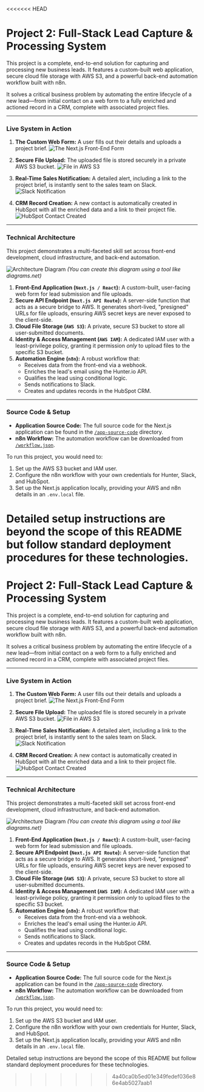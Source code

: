 <<<<<<< HEAD
# Project 2: Full-Stack Lead Capture & Processing System

This project is a complete, end-to-end solution for capturing and processing new business leads. It features a custom-built web application, secure cloud file storage with AWS S3, and a powerful back-end automation workflow built with n8n.

It solves a critical business problem by automating the entire lifecycle of a new lead—from initial contact on a web form to a fully enriched and actioned record in a CRM, complete with associated project files.

---

### **Live System in Action**

1.  **The Custom Web Form:** A user fills out their details and uploads a project brief.
    ![The Next.js Front-End Form](assets/app-form-success.png)

2.  **Secure File Upload:** The uploaded file is stored securely in a private AWS S3 bucket.
    ![File in AWS S3](assets/s3-upload-success.png)

3.  **Real-Time Sales Notification:** A detailed alert, including a link to the project brief, is instantly sent to the sales team on Slack.
    ![Slack Notification](assets/slack-notification-success.png)

4.  **CRM Record Creation:** A new contact is automatically created in HubSpot with all the enriched data and a link to their project file.
    ![HubSpot Contact Created](assets/hubspot-contact-success.png)

---

### **Technical Architecture**

This project demonstrates a multi-faceted skill set across front-end development, cloud infrastructure, and back-end automation.

![Architecture Diagram](assets/architecture-diagram.png) *(You can create this diagram using a tool like diagrams.net)*

1.  **Front-End Application (`Next.js / React`):** A custom-built, user-facing web form for lead submission and file uploads.
2.  **Secure API Endpoint (`Next.js API Route`):** A server-side function that acts as a secure bridge to AWS. It generates short-lived, "presigned" URLs for file uploads, ensuring AWS secret keys are never exposed to the client-side.
3.  **Cloud File Storage (`AWS S3`):** A private, secure S3 bucket to store all user-submitted documents.
4.  **Identity & Access Management (`AWS IAM`):** A dedicated IAM user with a least-privilege policy, granting it permission *only* to upload files to the specific S3 bucket.
5.  **Automation Engine (`n8n`):** A robust workflow that:
    *   Receives data from the front-end via a webhook.
    *   Enriches the lead's email using the Hunter.io API.
    *   Qualifies the lead using conditional logic.
    *   Sends notifications to Slack.
    *   Creates and updates records in the HubSpot CRM.

---

### **Source Code & Setup**

*   **Application Source Code:** The full source code for the Next.js application can be found in the [`/app-source-code`](./app-source-code) directory.
*   **n8n Workflow:** The automation workflow can be downloaded from [`/workflow.json`](./workflow.json).

To run this project, you would need to:
1.  Set up the AWS S3 bucket and IAM user.
2.  Configure the n8n workflow with your own credentials for Hunter, Slack, and HubSpot.
3.  Set up the Next.js application locally, providing your AWS and n8n details in an `.env.local` file.

Detailed setup instructions are beyond the scope of this README but follow standard deployment procedures for these technologies.
=======
# Project 2: Full-Stack Lead Capture & Processing System

This project is a complete, end-to-end solution for capturing and processing new business leads. It features a custom-built web application, secure cloud file storage with AWS S3, and a powerful back-end automation workflow built with n8n.

It solves a critical business problem by automating the entire lifecycle of a new lead—from initial contact on a web form to a fully enriched and actioned record in a CRM, complete with associated project files.

---

### **Live System in Action**

1.  **The Custom Web Form:** A user fills out their details and uploads a project brief.
    ![The Next.js Front-End Form](assets/app-form-success.png)

2.  **Secure File Upload:** The uploaded file is stored securely in a private AWS S3 bucket.
    ![File in AWS S3](assets/s3-upload-success.png)

3.  **Real-Time Sales Notification:** A detailed alert, including a link to the project brief, is instantly sent to the sales team on Slack.
    ![Slack Notification](assets/slack-notification-success.png)

4.  **CRM Record Creation:** A new contact is automatically created in HubSpot with all the enriched data and a link to their project file.
    ![HubSpot Contact Created](assets/hubspot-contact-success.png)

---

### **Technical Architecture**

This project demonstrates a multi-faceted skill set across front-end development, cloud infrastructure, and back-end automation.

![Architecture Diagram](assets/architecture-diagram.png) *(You can create this diagram using a tool like diagrams.net)*

1.  **Front-End Application (`Next.js / React`):** A custom-built, user-facing web form for lead submission and file uploads.
2.  **Secure API Endpoint (`Next.js API Route`):** A server-side function that acts as a secure bridge to AWS. It generates short-lived, "presigned" URLs for file uploads, ensuring AWS secret keys are never exposed to the client-side.
3.  **Cloud File Storage (`AWS S3`):** A private, secure S3 bucket to store all user-submitted documents.
4.  **Identity & Access Management (`AWS IAM`):** A dedicated IAM user with a least-privilege policy, granting it permission *only* to upload files to the specific S3 bucket.
5.  **Automation Engine (`n8n`):** A robust workflow that:
    *   Receives data from the front-end via a webhook.
    *   Enriches the lead's email using the Hunter.io API.
    *   Qualifies the lead using conditional logic.
    *   Sends notifications to Slack.
    *   Creates and updates records in the HubSpot CRM.

---

### **Source Code & Setup**

*   **Application Source Code:** The full source code for the Next.js application can be found in the [`/app-source-code`](./app-source-code) directory.
*   **n8n Workflow:** The automation workflow can be downloaded from [`/workflow.json`](./workflow.json).

To run this project, you would need to:
1.  Set up the AWS S3 bucket and IAM user.
2.  Configure the n8n workflow with your own credentials for Hunter, Slack, and HubSpot.
3.  Set up the Next.js application locally, providing your AWS and n8n details in an `.env.local` file.

Detailed setup instructions are beyond the scope of this README but follow standard deployment procedures for these technologies.
>>>>>>> 4a40ca0b5ed01e349fedef036e86e4ab5027aab1
